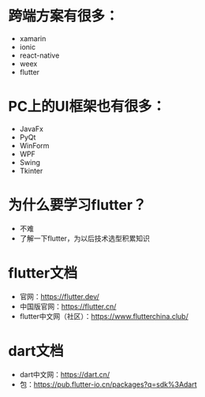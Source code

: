 # 跨端方案有很多：
* xamarin
* ionic
* react-native
* weex
* flutter

# PC上的UI框架也有很多：
* JavaFx
* PyQt
* WinForm
* WPF
* Swing
* Tkinter


# 为什么要学习flutter？
* 不难
* 了解一下flutter，为以后技术选型积累知识

# flutter文档
* 官网：https://flutter.dev/
* 中国版官网：https://flutter.cn/
* flutter中文网（社区）：https://www.flutterchina.club/

# dart文档
* dart中文网：https://dart.cn/
* 包：https://pub.flutter-io.cn/packages?q=sdk%3Adart